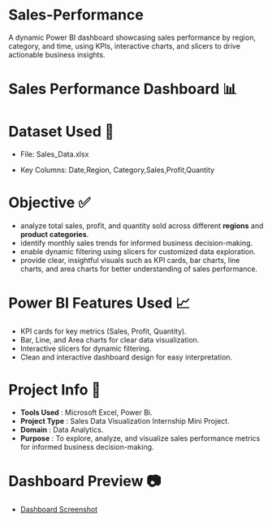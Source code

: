 # Sales-Performance
A dynamic Power BI dashboard showcasing sales performance by region, category, and time, using KPIs, interactive charts, and slicers to drive actionable business insights.

# **Sales Performance Dashboard** 📊

# **Dataset Used** 📂 

* File: Sales_Data.xlsx

* Key Columns:
Date,Region, Category,Sales,Profit,Quantity

# **Objective ✅**

* analyze total sales, profit, and quantity sold across different **regions** and **product categories**.
* identify monthly sales trends for informed business decision-making.
* enable dynamic filtering using slicers for customized data exploration.
* provide clear, insightful visuals such as KPI cards, bar charts, line charts, and area charts for better understanding of sales performance.

# **Power BI Features Used** 📈 

* KPI cards for key metrics (Sales, Profit, Quantity).
* Bar, Line, and Area charts for clear data visualization.
* Interactive slicers for dynamic filtering.
* Clean and interactive dashboard design for easy interpretation.

# **Project Info** 📌  

* **Tools Used** : Microsoft Excel, Power Bi.
* **Project Type** : Sales Data Visualization Internship Mini Project.
* **Domain** : Data Analytics.
* **Purpose** : To explore, analyze, and visualize sales performance metrics for informed business decision-making.

# **Dashboard Preview** 📷

* [Dashboard Screenshot](dashboard_screenshot.png)

